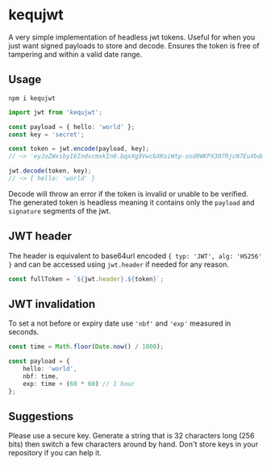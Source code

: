# kequjwt

A very simple implementation of headless jwt tokens. Useful for when you just want signed payloads to store and decode. Ensures the token is free of tampering and within a valid date range.

## Usage

```
npm i kequjwt
```

```typescript
import jwt from 'kequjwt';

const payload = { hello: 'world' };
const key = 'secret';

const token = jwt.encode(payload, key);
// ~> 'eyJoZWxsbyI6IndvcmxkIn0.bqxXg9VwcbXKoiWtp-osd0WKPX307RjcN7EuXbdq-CE'

jwt.decode(token, key);
// ~> { hello: 'world' }
```

Decode will throw an error if the token is invalid or unable to be verified. The generated token is headless meaning it contains only the `payload` and `signature` segments of the jwt.

## JWT header

The header is equivalent to base64url encoded `{ typ: 'JWT', alg: 'HS256' }` and can be accessed using `jwt.header` if needed for any reason.

```typescript
const fullToken = `${jwt.header}.${token}`;
```

## JWT invalidation

To set a not before or expiry date use `'nbf'` and `'exp'` measured in seconds.

```typescript
const time = Math.floor(Date.now() / 1000);

const payload = {
    hello: 'world',
    nbf: time,
    exp: time + (60 * 60) // 1 hour
};
```

## Suggestions

Please use a secure key. Generate a string that is 32 characters long (256 bits) then switch a few characters around by hand. Don't store keys in your repository if you can help it.
